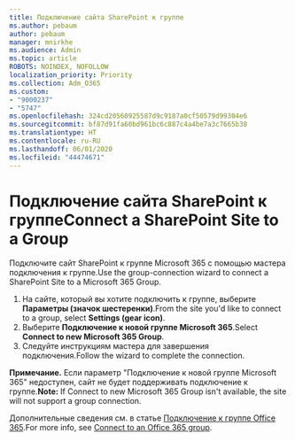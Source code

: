 ```yaml
---
title: Подключение сайта SharePoint к группе
ms.author: pebaum
author: pebaum
manager: mnirkhe
ms.audience: Admin
ms.topic: article
ROBOTS: NOINDEX, NOFOLLOW
localization_priority: Priority
ms.collection: Adm_O365
ms.custom:
- "9000237"
- "5747"
ms.openlocfilehash: 324cd20560925587d9c9187a0cf50579d99304e6
ms.sourcegitcommit: bf87d91fa60bd961bc6c887c4a4be7a3c7665b38
ms.translationtype: HT
ms.contentlocale: ru-RU
ms.lasthandoff: 06/01/2020
ms.locfileid: "44474671"
---
```

# <a name="connect-a-sharepoint-site-to-a-group"></a><span data-ttu-id="f6f02-102">Подключение сайта SharePoint к группе</span><span class="sxs-lookup"><span data-stu-id="f6f02-102">Connect a SharePoint Site to a Group</span></span>

<span data-ttu-id="f6f02-103">Подключите сайт SharePoint к группе Microsoft 365 с помощью мастера подключения к группе.</span><span class="sxs-lookup"><span data-stu-id="f6f02-103">Use the group-connection wizard to connect a SharePoint Site to a Microsoft 365 Group.</span></span>

1. <span data-ttu-id="f6f02-104">На сайте, который вы хотите подключить к группе, выберите **Параметры (значок шестеренки)**.</span><span class="sxs-lookup"><span data-stu-id="f6f02-104">From the site you'd like to connect to a group, select  **Settings (gear icon)**.</span></span>
2. <span data-ttu-id="f6f02-105">Выберите **Подключение к новой группе Microsoft 365**.</span><span class="sxs-lookup"><span data-stu-id="f6f02-105">Select  **Connect to new Microsoft 365 Group**.</span></span>
3. <span data-ttu-id="f6f02-106">Следуйте инструкциям мастера для завершения подключения.</span><span class="sxs-lookup"><span data-stu-id="f6f02-106">Follow the wizard to complete the connection.</span></span>

<span data-ttu-id="f6f02-107">**Примечание.** Если параметр "Подключение к новой группе Microsoft 365" недоступен, сайт не будет поддерживать подключение к группе.</span><span class="sxs-lookup"><span data-stu-id="f6f02-107">**Note:**  If Connect to new Microsoft 365 Group isn't available, the site will not support a group connection.</span></span>

<span data-ttu-id="f6f02-108">Дополнительные сведения см. в статье [Подключение к группе Office 365](https://docs.microsoft.com/sharepoint/dev/transform/modernize-connect-to-office365-group).</span><span class="sxs-lookup"><span data-stu-id="f6f02-108">For more info, see  [Connect to an Office 365 group](https://docs.microsoft.com/sharepoint/dev/transform/modernize-connect-to-office365-group).</span></span>